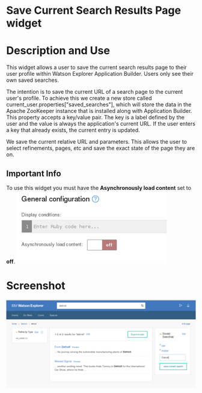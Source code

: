 # Save Current Search Results Page widget #

# Description and Use #

This widget allows a user to save the current search results page to their user profile within Watson Explorer Application Builder. Users only see their own saved searches.

The intention is to save the current URL of a search page to the current user's profile. To achieve this we create a new store called current_user.properties["saved_searches"], which will store the data in the Apache ZooKeeper instance that is installed along with Application Builder. This property accepts a key/value pair. The key is a label defined by the user and the value is always the application's current URL. If the user enters a key that already exists, the current entry is updated.

We save the current relative URL and parameters. This allows the user to select refinements, pages, etc and save the exact state of the page they are on.

## Important Info ##
To use this widget you must have the **Asynchronously load content** set to **off**.
<img src="async_off.png" width="400px">


# Screenshot #
![Screenshot](saved_search_screenshot_2.png)

